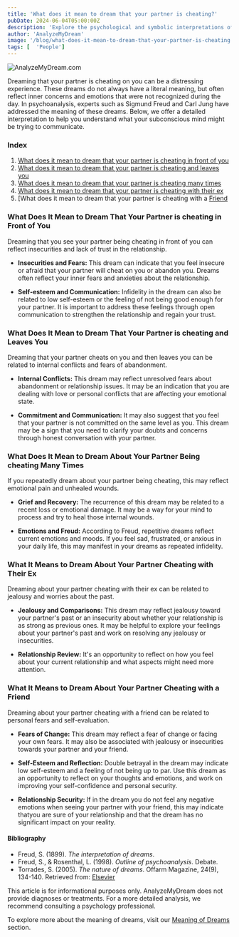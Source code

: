 ```yaml
---
title: 'What does it mean to dream that your partner is cheating?'
pubDate: 2024-06-04T05:00:00Z
description: 'Explore the psychological and symbolic interpretations of dreams in which your partner is cheating, to discover the meanings behind these dream experiences.'
author: 'AnalyzeMyDream'
image: '/blog/what-does-it-mean-to-dream-that-your-partner-is-cheating.jpeg'
tags: [  'People']
---
```


![AnalyzeMyDream.com](/blog/what-does-it-mean-to-dream-that-your-partner-is-cheating.jpeg)

Dreaming that your partner is cheating on you can be a distressing experience. These dreams do not always have a literal meaning, but often reflect inner concerns and emotions that were not recognized during the day. In psychoanalysis, experts such as Sigmund Freud and Carl Jung have addressed the meaning of these dreams. Below, we offer a detailed interpretation to help you understand what your subconscious mind might be trying to communicate.

### Index

1. [What does it mean to dream that your partner is cheating in front of you](#what-does-it-mean-to-dream-that-your-partner-is-cheating-in-front-of-you)
2. [What does it mean to dream that your partner is cheating and leaves you](#what-does-it-mean-to-dream-that-your-partner-is-cheating-and-leaves-you)
3. [What does it mean to dream that your partner is cheating many times](#what-does-it-mean-to-dream-that-your-partner-is-cheating-many-times)
4. [What does it mean to dream that your partner is cheating with their ex](#what-does-it-mean-to-dream-that-your-partner-is-cheating-with-their-ex)
5. [What does it mean to dream that your partner is cheating with a [Friend](#what-does-it-mean-to-dream-that-your-partner-is-cheating-with-a-friend)

### What Does It Mean to Dream That Your Partner is cheating in Front of You

Dreaming that you see your partner being cheating in front of you can reflect insecurities and lack of trust in the relationship.

- **Insecurities and Fears:** This dream can indicate that you feel insecure or afraid that your partner will cheat on you or abandon you. Dreams often reflect your inner fears and anxieties about the relationship.

- **Self-esteem and Communication:** Infidelity in the dream can also be related to low self-esteem or the feeling of not being good enough for your partner. It is important to address these feelings through open communication to strengthen the relationship and regain your trust.

### What Does It Mean to Dream That Your Partner is cheating and Leaves You

Dreaming that your partner cheats on you and then leaves you can be related to internal conflicts and fears of abandonment.

- **Internal Conflicts:** This dream may reflect unresolved fears about abandonment or relationship issues. It may be an indication that you are dealing with love or personal conflicts that are affecting your emotional state.

- **Commitment and Communication:** It may also suggest that you feel that your partner is not committed on the same level as you. This dream may be a sign that you need to clarify your doubts and concerns through honest conversation with your partner.

### What Does It Mean to Dream About Your Partner Being cheating Many Times

If you repeatedly dream about your partner being cheating, this may reflect emotional pain and unhealed wounds.

- **Grief and Recovery:** The recurrence of this dream may be related to a recent loss or emotional damage. It may be a way for your mind to process and try to heal those internal wounds.

- **Emotions and Freud:** According to Freud, repetitive dreams reflect current emotions and moods. If you feel sad, frustrated, or anxious in your daily life, this may manifest in your dreams as repeated infidelity.

### What It Means to Dream About Your Partner Cheating with Their Ex

Dreaming about your partner cheating with their ex can be related to jealousy and worries about the past.

- **Jealousy and Comparisons:** This dream may reflect jealousy toward your partner's past or an insecurity about whether your relationship is as strong as previous ones. It may be helpful to explore your feelings about your partner's past and work on resolving any jealousy or insecurities.

- **Relationship Review:** It's an opportunity to reflect on how you feel about your current relationship and what aspects might need more attention.

### What It Means to Dream About Your Partner Cheating with a Friend

Dreaming about your partner cheating with a friend can be related to personal fears and self-evaluation.

- **Fears of Change:** This dream may reflect a fear of change or facing your own fears. It may also be associated with jealousy or insecurities towards your partner and your friend.

- **Self-Esteem and Reflection:** Double betrayal in the dream may indicate low self-esteem and a feeling of not being up to par. Use this dream as an opportunity to reflect on your thoughts and emotions, and work on improving your self-confidence and personal security.

- **Relationship Security:** If in the dream you do not feel any negative emotions when seeing your partner with your friend, this may indicate thatyou are sure of your relationship and that the dream has no significant impact on your reality.

#### Bibliography

- Freud, S. (1899). *The interpretation of dreams*.
- Freud, S., & Rosenthal, L. (1998). *Outline of psychoanalysis*. Debate.
- Torrades, S. (2005). *The nature of dreams*. Offarm Magazine, 24(9), 134-140. Retrieved from: [Elsevier](https://www.elsevier.es/es-revista-offarm-4-articulo-la-naturaleza-suenos-13079597)

This article is for informational purposes only. AnalyzeMyDream does not provide diagnoses or treatments. For a more detailed analysis, we recommend consulting a psychology professional.

To explore more about the meaning of dreams, visit our [Meaning of Dreams](#) section.